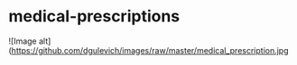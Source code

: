 # medical-prescriptions
![Image alt](https://github.com/dgulevich/images/raw/master/medical_prescription.jpg
